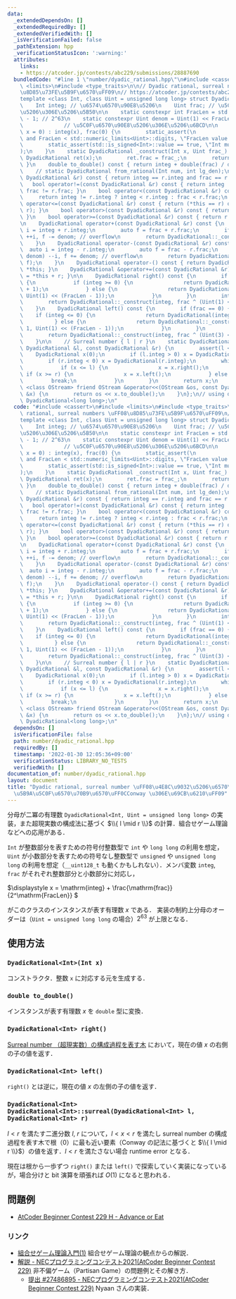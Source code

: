 ```yaml
---
data:
  _extendedDependsOn: []
  _extendedRequiredBy: []
  _extendedVerifiedWith: []
  _isVerificationFailed: false
  _pathExtension: hpp
  _verificationStatusIcon: ':warning:'
  attributes:
    links:
    - https://atcoder.jp/contests/abc229/submissions/28887690
  bundledCode: "#line 1 \"number/dyadic_rational.hpp\"\n#include <cassert>\n#include\
    \ <limits>\n#include <type_traits>\n\n// Dyadic rational, surreal numbers \uFF08\
    \u8D85\u73FE\u5B9F\u6570\uFF09\n// https://atcoder.jp/contests/abc229/submissions/28887690\n\
    template <class Int, class Uint = unsigned long long> struct DyadicRational {\n\
    \    Int integ; // \u6574\u6570\u90E8\u5206\n    Uint frac; // \u5C0F\u6570\u90E8\
    \u5206\u306E\u5206\u5B50\n\n    static constexpr int FracLen = std::numeric_limits<Uint>::digits\
    \ - 1; // 2^63\n    static constexpr Uint denom = Uint(1) << FracLen;        \
    \             // \u5C0F\u6570\u90E8\u5206\u306E\u5206\u6BCD\n\n    DyadicRational(Int\
    \ x = 0) : integ(x), frac(0) {\n        static_assert(\n            0 < FracLen\
    \ and FracLen < std::numeric_limits<Uint>::digits, \"FracLen value error\");\n\
    \        static_assert(std::is_signed<Int>::value == true, \"Int must be signed\"\
    );\n    }\n    static DyadicRational _construct(Int x, Uint frac_) {\n       \
    \ DyadicRational ret(x);\n        ret.frac = frac_;\n        return ret;\n   \
    \ }\n    double to_double() const { return integ + double(frac) / denom; }\n\n\
    \    // static DyadicRational from_rational(Int num, int lg_den);\n    bool operator==(const\
    \ DyadicRational &r) const { return integ == r.integ and frac == r.frac; }\n \
    \   bool operator!=(const DyadicRational &r) const { return integ != r.integ or\
    \ frac != r.frac; }\n    bool operator<(const DyadicRational &r) const {\n   \
    \     return integ != r.integ ? integ < r.integ : frac < r.frac;\n    }\n    bool\
    \ operator<=(const DyadicRational &r) const { return (*this == r) or (*this <\
    \ r); }\n    bool operator>(const DyadicRational &r) const { return r < *this;\
    \ }\n    bool operator>=(const DyadicRational &r) const { return r <= *this; }\n\
    \n    DyadicRational operator+(const DyadicRational &r) const {\n        auto\
    \ i = integ + r.integ;\n        auto f = frac + r.frac;\n        if (f >= denom)\
    \ ++i, f -= denom; // overflow\n        return DyadicRational::_construct(i, f);\n\
    \    }\n    DyadicRational operator-(const DyadicRational &r) const {\n      \
    \  auto i = integ - r.integ;\n        auto f = frac - r.frac;\n        if (f >\
    \ denom) --i, f += denom; // overflow\n        return DyadicRational::_construct(i,\
    \ f);\n    }\n    DyadicRational operator-() const { return DyadicRational() -\
    \ *this; }\n    DyadicRational &operator+=(const DyadicRational &r) { return *this\
    \ = *this + r; }\n\n    DyadicRational right() const {\n        if (frac == 0)\
    \ {\n            if (integ >= 0) {\n                return DyadicRational(integ\
    \ + 1);\n            } else {\n                return DyadicRational::_construct(integ,\
    \ Uint(1) << (FracLen - 1));\n            }\n        }\n        int d = __builtin_ctzll(frac);\n\
    \        return DyadicRational::_construct(integ, frac ^ (Uint(1) << (d - 1)));\n\
    \    }\n    DyadicRational left() const {\n        if (frac == 0) {\n        \
    \    if (integ <= 0) {\n                return DyadicRational(integ - 1);\n  \
    \          } else {\n                return DyadicRational::_construct(integ -\
    \ 1, Uint(1) << (FracLen - 1));\n            }\n        }\n        int d = __builtin_ctzll(frac);\n\
    \        return DyadicRational::_construct(integ, frac ^ (Uint(3) << (d - 1)));\n\
    \    }\n\n    // Surreal number { l | r }\n    static DyadicRational surreal(const\
    \ DyadicRational &l, const DyadicRational &r) {\n        assert(l < r);\n    \
    \    DyadicRational x(0);\n        if (l.integ > 0) x = DyadicRational(l.integ);\n\
    \        if (r.integ < 0) x = DyadicRational(r.integ);\n        while (true) {\n\
    \            if (x <= l) {\n                x = x.right();\n            } else\
    \ if (x >= r) {\n                x = x.left();\n            } else {\n       \
    \         break;\n            }\n        }\n        return x;\n    }\n    template\
    \ <class OStream> friend OStream &operator<<(OStream &os, const DyadicRational\
    \ &x) {\n        return os << x.to_double();\n    }\n};\n// using dyrational =\
    \ DyadicRational<long long>;\n"
  code: "#include <cassert>\n#include <limits>\n#include <type_traits>\n\n// Dyadic\
    \ rational, surreal numbers \uFF08\u8D85\u73FE\u5B9F\u6570\uFF09\n// https://atcoder.jp/contests/abc229/submissions/28887690\n\
    template <class Int, class Uint = unsigned long long> struct DyadicRational {\n\
    \    Int integ; // \u6574\u6570\u90E8\u5206\n    Uint frac; // \u5C0F\u6570\u90E8\
    \u5206\u306E\u5206\u5B50\n\n    static constexpr int FracLen = std::numeric_limits<Uint>::digits\
    \ - 1; // 2^63\n    static constexpr Uint denom = Uint(1) << FracLen;        \
    \             // \u5C0F\u6570\u90E8\u5206\u306E\u5206\u6BCD\n\n    DyadicRational(Int\
    \ x = 0) : integ(x), frac(0) {\n        static_assert(\n            0 < FracLen\
    \ and FracLen < std::numeric_limits<Uint>::digits, \"FracLen value error\");\n\
    \        static_assert(std::is_signed<Int>::value == true, \"Int must be signed\"\
    );\n    }\n    static DyadicRational _construct(Int x, Uint frac_) {\n       \
    \ DyadicRational ret(x);\n        ret.frac = frac_;\n        return ret;\n   \
    \ }\n    double to_double() const { return integ + double(frac) / denom; }\n\n\
    \    // static DyadicRational from_rational(Int num, int lg_den);\n    bool operator==(const\
    \ DyadicRational &r) const { return integ == r.integ and frac == r.frac; }\n \
    \   bool operator!=(const DyadicRational &r) const { return integ != r.integ or\
    \ frac != r.frac; }\n    bool operator<(const DyadicRational &r) const {\n   \
    \     return integ != r.integ ? integ < r.integ : frac < r.frac;\n    }\n    bool\
    \ operator<=(const DyadicRational &r) const { return (*this == r) or (*this <\
    \ r); }\n    bool operator>(const DyadicRational &r) const { return r < *this;\
    \ }\n    bool operator>=(const DyadicRational &r) const { return r <= *this; }\n\
    \n    DyadicRational operator+(const DyadicRational &r) const {\n        auto\
    \ i = integ + r.integ;\n        auto f = frac + r.frac;\n        if (f >= denom)\
    \ ++i, f -= denom; // overflow\n        return DyadicRational::_construct(i, f);\n\
    \    }\n    DyadicRational operator-(const DyadicRational &r) const {\n      \
    \  auto i = integ - r.integ;\n        auto f = frac - r.frac;\n        if (f >\
    \ denom) --i, f += denom; // overflow\n        return DyadicRational::_construct(i,\
    \ f);\n    }\n    DyadicRational operator-() const { return DyadicRational() -\
    \ *this; }\n    DyadicRational &operator+=(const DyadicRational &r) { return *this\
    \ = *this + r; }\n\n    DyadicRational right() const {\n        if (frac == 0)\
    \ {\n            if (integ >= 0) {\n                return DyadicRational(integ\
    \ + 1);\n            } else {\n                return DyadicRational::_construct(integ,\
    \ Uint(1) << (FracLen - 1));\n            }\n        }\n        int d = __builtin_ctzll(frac);\n\
    \        return DyadicRational::_construct(integ, frac ^ (Uint(1) << (d - 1)));\n\
    \    }\n    DyadicRational left() const {\n        if (frac == 0) {\n        \
    \    if (integ <= 0) {\n                return DyadicRational(integ - 1);\n  \
    \          } else {\n                return DyadicRational::_construct(integ -\
    \ 1, Uint(1) << (FracLen - 1));\n            }\n        }\n        int d = __builtin_ctzll(frac);\n\
    \        return DyadicRational::_construct(integ, frac ^ (Uint(3) << (d - 1)));\n\
    \    }\n\n    // Surreal number { l | r }\n    static DyadicRational surreal(const\
    \ DyadicRational &l, const DyadicRational &r) {\n        assert(l < r);\n    \
    \    DyadicRational x(0);\n        if (l.integ > 0) x = DyadicRational(l.integ);\n\
    \        if (r.integ < 0) x = DyadicRational(r.integ);\n        while (true) {\n\
    \            if (x <= l) {\n                x = x.right();\n            } else\
    \ if (x >= r) {\n                x = x.left();\n            } else {\n       \
    \         break;\n            }\n        }\n        return x;\n    }\n    template\
    \ <class OStream> friend OStream &operator<<(OStream &os, const DyadicRational\
    \ &x) {\n        return os << x.to_double();\n    }\n};\n// using dyrational =\
    \ DyadicRational<long long>;\n"
  dependsOn: []
  isVerificationFile: false
  path: number/dyadic_rational.hpp
  requiredBy: []
  timestamp: '2022-01-30 12:05:36+09:00'
  verificationStatus: LIBRARY_NO_TESTS
  verifiedWith: []
documentation_of: number/dyadic_rational.hpp
layout: document
title: "Dyadic rational, surreal number \uFF08\u4E8C\u9032\u5206\u6570\u30FB\u56FA\
  \u5B9A\u5C0F\u6570\u70B9\u6570\uFF0CConway \u306E\u69CB\u6210\uFF09"
---
```


分母が二冪の有理数 `DyadicRational<Int, Uint = unsigned long long>` の実装，また超現実数の構成法に基づく $\\{ l \mid r \\}$ の計算．組合せゲーム理論などへの応用がある．

`Int` が整数部分を表すための符号付整数型で `int` や `long long` の利用を想定，`Uint` が小数部分を表すための符号なし整数型で `unsigned` や `unsigned long long` の利用を想定（`__uint128_t` も動くかもしれない）．メンバ変数 `integ`, `frac` がそれぞれ整数部分と小数部分に対応し，

$\displaystyle
x = \mathrm{integ} + \frac{\mathrm{frac}}{2^\mathrm{FracLen}}
$

がこのクラスのインスタンスが表す有理数 $x$ である．
実装の制約上分母のオーダーは（`Uint = unsigned long long` の場合）$2^{63}$ が上限となる．

## 使用方法

### `DyadicRational<Int>(Int x)`

コンストラクタ．整数 `x` に対応する元を生成する．

### `double to_double()`

インスタンスが表す有理数 $x$ を `double` 型に変換．

### `DyadicRational<Int> right()`

[Surreal number （超現実数）の構成過程を表す木](https://en.wikipedia.org/wiki/Surreal_number#/media/File:Surreal_number_tree.svg) において，現在の値 $x$ の右側の子の値を返す．

### `DyadicRational<Int> left()`

`right()` とは逆に，現在の値 $x$ の左側の子の値を返す．

### `DyadicRational<Int> DyadicRational<Int>::surreal(DyadicRational<Int> l, DyadicRational<Int> r)`

$l < r$ を満たす二進分数 $l$, $r$ について，$l < x < r$ を満たし surreal number の構成過程を表す木で根（$0$）に最も近い要素（Conway の記法に基づくと $\\{ l \mid r \\}$）の値を返す．$l < r$ を満たさない場合 runtime error となる．

現在は根から一歩ずつ `right()` または `left()` で探索していく実装になっているが，場合分けと bit 演算を頑張れば $O(1)$ になると思われる．

## 問題例

- [AtCoder Beginner Contest 229 H - Advance or Eat](https://atcoder.jp/contests/abc229/tasks/abc229_h)

### リンク

- [組合せゲーム理論入門(1)](http://www.ivis.co.jp/text/20111102.pdf) 組合せゲーム理論の観点からの解説．
- [解説 - NECプログラミングコンテスト2021(AtCoder Beginner Contest 229)](https://atcoder.jp/contests/abc229/editorial/2977) 非不偏ゲーム（Partisan Game）の問題例とその解き方．
  - [提出 #27486895 - NECプログラミングコンテスト2021(AtCoder Beginner Contest 229)](https://atcoder.jp/contests/abc229/submissions/27486895) Nyaan さんの実装．

